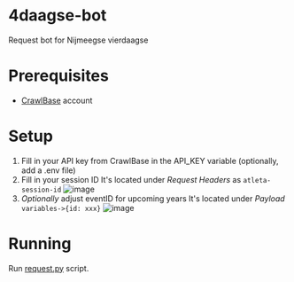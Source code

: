 # 4daagse-bot
Request bot for Nijmeegse vierdaagse

# Prerequisites
* [CrawlBase](https://crawlbase.com/) account

# Setup
1. Fill in your API key from CrawlBase in the API_KEY variable (optionally, add a .env file)
2. Fill in your session ID
It's located under *Request Headers* as `atleta-session-id`
![image](https://github.com/user-attachments/assets/2d1f5a9d-513d-4df4-a3b0-9093eae23b96)
3. *Optionally* adjust eventID for upcoming years
It's located under *Payload* `variables->{id: xxx}`
![image](https://github.com/user-attachments/assets/1b900be7-6016-4765-9023-63512e02424e)

# Running
Run [request.py](https://github.com/Pepijnvdliefvoort/4daagse-bot/blob/main/request.py) script.
